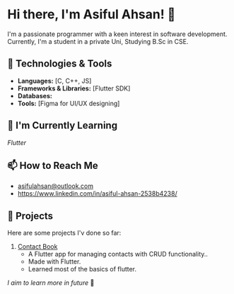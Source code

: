 # Hi there, I'm Asiful Ahsan! 👋

I'm a passionate programmer with a keen interest in software development. Currently, I'm a student in a private Uni, Studying B.Sc in CSE.

## 🔧 Technologies & Tools

- **Languages:** [C, C++, JS]
- **Frameworks & Libraries:** [Flutter SDK]
- **Databases:** 
- **Tools:** [Figma for UI/UX designing]

## 🌱 I'm Currently Learning

*Flutter*

## 📫 How to Reach Me

- asifulahsan@outlook.com
- https://www.linkedin.com/in/asiful-ahsan-2538b4238/



## 🚀 Projects

Here are some projects I'v done so far:

1. [Contact Book](https://github.com/AsifulAhsan/FlutterContactApp)
   - A Flutter app for managing contacts with CRUD functionality..
   - Made with Flutter.
   - Learned most of the basics of flutter.

_I aim to learn more in future_ 🙂

<!---
AsifulAhsan/AsifulAhsan is a ✨ special ✨ repository because its `README.md` (this file) appears on your GitHub profile.
You can click the Preview link to take a look at your changes.
--->
